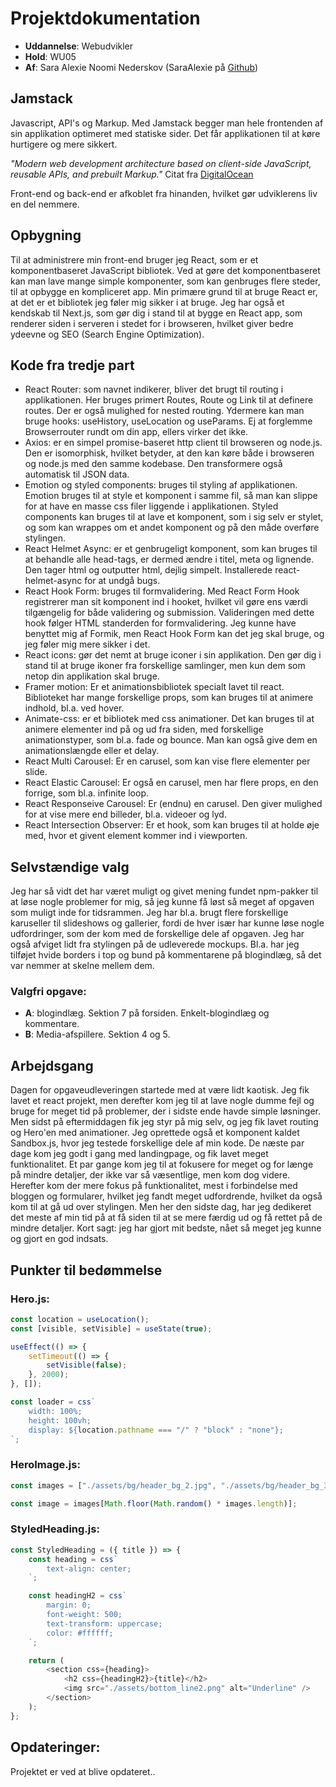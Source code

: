 # Projektdokumentation

-   **Uddannelse**: Webudvikler
-   **Hold**: WU05
-   **Af**: Sara Alexie Noomi Nederskov (SaraAlexie på [Github](https://github.com/SaraAlexie))

## Jamstack

Javascript, API's og Markup. Med Jamstack begger man hele frontenden af sin applikation optimeret med statiske sider.
Det får applikationen til at køre hurtigere og mere sikkert.

_"Modern web development architecture based on client-side JavaScript, reusable APIs, and prebuilt Markup."_ Citat fra [DigitalOcean](https://www.digitalocean.com/community/tutorials/jamstack-the-what-the-why-and-the-how)

Front-end og back-end er afkoblet fra hinanden, hvilket gør udviklerens liv en del nemmere.

## Opbygning

Til at administrere min front-end bruger jeg React, som er et komponentbaseret JavaScript bibliotek. Ved at gøre det komponentbaseret kan man lave mange simple komponenter, som kan genbruges flere steder, til at opbygge en kompliceret app.
Min primære grund til at bruge React er, at det er et bibliotek jeg føler mig sikker i at bruge. Jeg har også et kendskab til Next.js, som gør dig i stand til at bygge en React app, som renderer siden i serveren i stedet for i browseren, hvilket giver bedre ydeevne og SEO (Search Engine Optimization).

## Kode fra tredje part

-   React Router: som navnet indikerer, bliver det brugt til routing i applikationen. Her bruges primert Routes, Route og Link til at definere routes. Der er også mulighed for nested routing. Ydermere kan man bruge hooks: useHistory, useLocation og useParams. Ej at forglemme Browserrouter rundt om din app, ellers virker det ikke.
-   Axios: er en simpel promise-baseret http client til browseren og node.js. Den er isomorphisk, hvilket betyder, at den kan køre både i browseren og node.js med den samme kodebase. Den transformere også automatisk til JSON data.
-   Emotion og styled components: bruges til styling af applikationen. Emotion bruges til at style et komponent i samme fil, så man kan slippe for at have en masse css filer liggende i applikationen. Styled components kan bruges til at lave et komponent, som i sig selv er stylet, og som kan wrappes om et andet komponent og på den måde overføre stylingen.
-   React Helmet Async: er et genbrugeligt komponent, som kan bruges til at behandle alle head-tags, er dermed ændre i titel, meta og lignende. Den tager html og outputter html, dejlig simpelt. Installerede react-helmet-async for at undgå bugs.
-   React Hook Form: bruges til formvalidering. Med React Form Hook registrerer man sit komponent ind i hooket, hvilket vil gøre ens værdi tilgængelig for både validering og submission. Valideringen med dette hook følger HTML standerden for formvalidering. Jeg kunne have benyttet mig af Formik, men React Hook Form kan det jeg skal bruge, og jeg føler mig mere sikker i det.
-   React icons: gør det nemt at bruge iconer i sin applikation. Den gør dig i stand til at bruge ikoner fra forskellige samlinger, men kun dem som netop din applikation skal bruge.
-   Framer motion: Er et animationsbibliotek specialt lavet til react. Biblioteket har mange forskellige props, som kan bruges til at animere indhold, bl.a. ved hover.
-   Animate-css: er et bibliotek med css animationer. Det kan bruges til at animere elementer ind på og ud fra siden, med forskellige animationstyper, som bl.a. fade og bounce. Man kan også give dem en animationslængde eller et delay.
-   React Multi Carousel: Er en carusel, som kan vise flere elementer per slide.
-   React Elastic Carousel: Er også en carusel, men har flere props, en den forrige, som bl.a. infinite loop.
-   React Responseive Carousel: Er (endnu) en carusel. Den giver mulighed for at vise mere end billeder, bl.a. videoer og lyd.
-   React Intersection Observer: Er et hook, som kan bruges til at holde øje med, hvor et givent element kommer ind i viewporten.

## Selvstændige valg

Jeg har så vidt det har været muligt og givet mening fundet npm-pakker til at løse nogle problemer for mig, så jeg kunne få løst så meget af opgaven som muligt inde for tidsrammen. Jeg har bl.a. brugt flere forskellige karuseller til slideshows og gallerier, fordi de hver især har kunne løse nogle udfordringer, som der kom med de forskellige dele af opgaven. Jeg har også afviget lidt fra stylingen på de udleverede mockups. Bl.a. har jeg tilføjet hvide borders i top og bund på kommentarene på blogindlæg, så det var nemmer at skelne mellem dem.

### Valgfri opgave:

-   **A**: blogindlæg. Sektion 7 på forsiden. Enkelt-blogindlæg og kommentare.
-   **B**: Media-afspillere. Sektion 4 og 5.

## Arbejdsgang

Dagen for opgaveudleveringen startede med at være lidt kaotisk. Jeg fik lavet et react projekt, men derefter kom jeg til at lave nogle dumme fejl og bruge for meget tid på problemer, der i sidste ende havde simple løsninger. Men sidst på eftermiddagen fik jeg styr på mig selv, og jeg fik lavet routing og Hero'en med animationer. Jeg oprettede også et komponent kaldet Sandbox.js, hvor jeg testede forskellige dele af min kode.
De næste par dage kom jeg godt i gang med landingpage, og fik lavet meget funktionalitet. Et par gange kom jeg til at fokusere for meget og for længe på mindre detaljer, der ikke var så væsentlige, men kom dog videre. Herefter kom der mere fokus på funktionalitet, mest i forbindelse med bloggen og formularer, hvilket jeg fandt meget udfordrende, hvilket da også kom til at gå ud over stylingen. Men her den sidste dag, har jeg dedikeret det meste af min tid på at få siden til at se mere færdig ud og få rettet på de mindre detaljer.
Kort sagt: jeg har gjort mit bedste, nået så meget jeg kunne og gjort en god indsats.

## Punkter til bedømmelse

### Hero.js:

```javascript
const location = useLocation();
const [visible, setVisible] = useState(true);

useEffect(() => {
    setTimeout(() => {
        setVisible(false);
    }, 2000);
}, []);

const loader = css`
    width: 100%;
    height: 100vh;
    display: ${location.pathname === "/" ? "block" : "none"};
`;
```

### HeroImage.js:

```javascript
const images = ["./assets/bg/header_bg_2.jpg", "./assets/bg/header_bg_3.jpg"];

const image = images[Math.floor(Math.random() * images.length)];
```

### StyledHeading.js:

```javascript
const StyledHeading = ({ title }) => {
    const heading = css`
        text-align: center;
    `;

    const headingH2 = css`
        margin: 0;
        font-weight: 500;
        text-transform: uppercase;
        color: #ffffff;
    `;

    return (
        <section css={heading}>
            <h2 css={headingH2}>{title}</h2>
            <img src="./assets/bottom_line2.png" alt="Underline" />
        </section>
    );
};
```

## Opdateringer:

Projektet er ved at blive opdateret..
